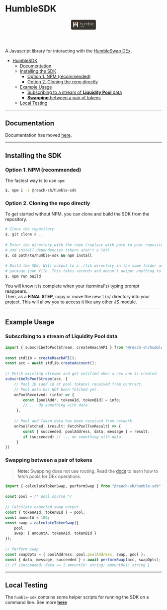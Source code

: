# HumbleSDK 

<header>
  <img src="./logo-white.svg" width="80" height="auto">
</header>

A Javascript library for interacting with the [HumbleSwap DEx](https://app.humble.sh).

- [HumbleSDK](#humblesdk)
  - [Documentation](#documentation)
  - [Installing the SDK](#installing-the-sdk)
    - [Option 1. NPM (recommended)](#option-1-npm-recommended)
    - [Option 2. Cloning the repo directly](#option-2-cloning-the-repo-directly)
  - [Example Usage](#example-usage)
    - [Subscribing to a stream of **Liquidity Pool** data](#subscribing-to-a-stream-of-liquidity-pool-data)
    - [**Swapping** between a pair of tokens](#swapping-between-a-pair-of-tokens)
  - [Local Testing](#local-testing)

---
## Documentation
Documentation has moved [here](https://reach-sh.github.io/humble-sdk/).

--- 

## Installing the SDK
### Option 1. NPM (recommended)
The fastest way is to use `npm`:
```bash
$. npm i -s @reach-sh/humble-sdk
```

### Option 2. Cloning the repo directly
To get started without NPM, you can clone and build the SDK from the repository. 
```bash
# Clone the repository 
$. git clone # ...

# Enter the directory with the repo (replace with path to your repository clone)
# and install dependencies (there aren't a lot)
$. cd path/to/humble-sdk && npm install

# Build the SDK. Will output to a ./lib directory in the same folder as the 
# package.json file. This takes seconds and doesn't output anything to your terminal.
$. npm run build
``` 
You will know it is complete when your (terminal's) typing prompt reappears.\
Then, as a **FINAL STEP**, copy or move the new `lib/` directory into your project. This will allow you to access it like any other JS module.

---

## Example Usage

### Subscribing to a stream of **Liquidity Pool** data
```typescript
import { subscribeToPoolStream, createReachAPI } from "@reach-sh/humble-sdk";

const stdlib = createReachAPI();
const acc = await stdlib.createAccount();

// Fetch existing streams and get notified when a new one is created
subscribeToPoolStream(acc, {
    // Pool ID (and id of pool tokens) received from contract.
    // Pool data has NOT been fetched yet.
    onPoolReceived: (info) => { 
        const [poolAddr, tokenAId, tokenBId] = info;
        // ... do something with data
     },

    // Pool and Token data has been received from network. 
    onPoolFetched: (result: FetchPoolTxnResult) => { 
        const { succeeded, poolAddress, data, message } = result;
        if (succeeded) // ... do something with data
     }
})
```


### **Swapping** between a pair of tokens
> **Note:** Swapping does not use routing. Read the [docs](https://reach-sh.github.io/humble-sdk/) to learn how to fetch pools for DEx operations.
```typescript
import { calculateTokenSwap, performSwap } from "@reach-sh/humble-sdk";

const pool = /* pool source */

// Calculate expected swap output
const { tokenAId, tokenBId } = pool;
const amountA = 100;
const swap = calculateTokenSwap({ 
    pool, 
    swap: { amountA, tokenAId, tokenBId } 
});

// Perform swap
const swapOpts = { poolAddress: pool.poolAddress, swap, pool };
const { data, message, succeeded } = await performSwap(acc, swapOpts);
// if (succeeded) data == { amountIn: string; amountOut: string }
```

--- 

## Local Testing
The `humble-sdk` contains some helper scripts for running the SDK on a command line. See more [**here**](./cli/README.md)
